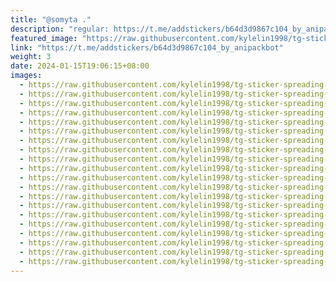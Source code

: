 ```yaml
---
title: "@somyta ."
description: "regular: https://t.me/addstickers/b64d3d9867c104_by_anipackbot"
featured_image: "https://raw.githubusercontent.com/kylelin1998/tg-sticker-spreading-worldwide-images/main/img/eded9247-33d7-4261-ba9c-f18c06b867e9.jpg"
link: "https://t.me/addstickers/b64d3d9867c104_by_anipackbot"
weight: 3
date: 2024-01-15T19:06:15+08:00
images:
  - https://raw.githubusercontent.com/kylelin1998/tg-sticker-spreading-worldwide-images/main/img/eded9247-33d7-4261-ba9c-f18c06b867e9.jpg
  - https://raw.githubusercontent.com/kylelin1998/tg-sticker-spreading-worldwide-images/main/img/e064a73d-adcf-489e-afde-e6790d90a970.jpg
  - https://raw.githubusercontent.com/kylelin1998/tg-sticker-spreading-worldwide-images/main/img/e84bb2b4-8ee9-4851-9933-a61ebb973b7f.jpg
  - https://raw.githubusercontent.com/kylelin1998/tg-sticker-spreading-worldwide-images/main/img/3edd19a5-0c0f-4b99-856e-02be13bab984.jpg
  - https://raw.githubusercontent.com/kylelin1998/tg-sticker-spreading-worldwide-images/main/img/d856d1c6-71bc-4859-8963-022a99ed1e0c.jpg
  - https://raw.githubusercontent.com/kylelin1998/tg-sticker-spreading-worldwide-images/main/img/b37146f0-b371-47ed-a83c-1db6e02df609.jpg
  - https://raw.githubusercontent.com/kylelin1998/tg-sticker-spreading-worldwide-images/main/img/ff2e02ff-c0ae-4eb1-9cc4-835642137a22.jpg
  - https://raw.githubusercontent.com/kylelin1998/tg-sticker-spreading-worldwide-images/main/img/4fa2bc3e-3c32-49f6-9c78-fdadb022537b.jpg
  - https://raw.githubusercontent.com/kylelin1998/tg-sticker-spreading-worldwide-images/main/img/7abaadee-0a85-4781-8354-75c3cdce3c50.jpg
  - https://raw.githubusercontent.com/kylelin1998/tg-sticker-spreading-worldwide-images/main/img/dd565bca-c6a8-43d5-8752-e0ad777d6135.jpg
  - https://raw.githubusercontent.com/kylelin1998/tg-sticker-spreading-worldwide-images/main/img/068ba0b7-b86d-4ccb-a5d5-120877a0ee6f.jpg
  - https://raw.githubusercontent.com/kylelin1998/tg-sticker-spreading-worldwide-images/main/img/6a33bf10-d162-45e3-aedc-ab88a40aaf66.jpg
  - https://raw.githubusercontent.com/kylelin1998/tg-sticker-spreading-worldwide-images/main/img/4f4d9e03-320c-4557-929a-4822e5795542.jpg
  - https://raw.githubusercontent.com/kylelin1998/tg-sticker-spreading-worldwide-images/main/img/dce4790f-867f-4818-b404-28058c28ff4e.jpg
  - https://raw.githubusercontent.com/kylelin1998/tg-sticker-spreading-worldwide-images/main/img/3b3caeaa-daf7-4c92-b4d1-6f49348d431a.jpg
  - https://raw.githubusercontent.com/kylelin1998/tg-sticker-spreading-worldwide-images/main/img/d871c86d-0716-40a4-9ded-809c94cdf509.jpg
  - https://raw.githubusercontent.com/kylelin1998/tg-sticker-spreading-worldwide-images/main/img/14c3a18b-b355-4b2d-a9a2-fcb53f264b4a.jpg
  - https://raw.githubusercontent.com/kylelin1998/tg-sticker-spreading-worldwide-images/main/img/07b42855-db27-4e9f-82bf-884e40aaad00.jpg
  - https://raw.githubusercontent.com/kylelin1998/tg-sticker-spreading-worldwide-images/main/img/fb171518-9265-4d26-813b-4681283ef0a7.jpg
  - https://raw.githubusercontent.com/kylelin1998/tg-sticker-spreading-worldwide-images/main/img/3fb1806a-768d-4f7d-a1af-e1ddcae18cf4.jpg
---
```

